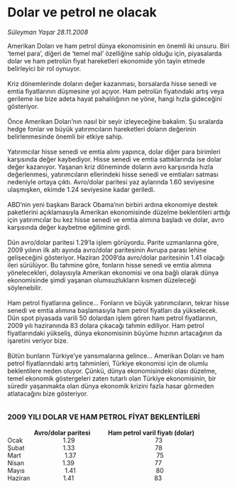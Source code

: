 # Dolar ve petrol ne olacak

*Süleyman Yaşar 28.11.2008*

<div class="taraf_structure_2col_1zq">
<div class="margen_n">



 <p>Amerikan Doları ve ham petrol dünya ekonomisinin en önemli iki unsuru. Biri ‘temel para’, diğeri de ‘temel mal’ özelliğine sahip olduğu için, piyasalarda dolar ve ham petrolün fiyat hareketleri ekonomide yön tayin etmede belirleyici bir rol oynuyor. <br/><br/>Kriz dönemlerinde doların değer kazanması, borsalarda hisse senedi ve emtia fiyatlarının düşmesine yol açıyor. Ham petrolün fiyatındaki artış veya gerileme ise bize adeta hayat pahalılığının ne yöne, hangi hızla gideceğini gösteriyor. <br/><br/>Önce Amerikan Doları’nın nasıl bir seyir izleyeceğine bakalım. Şu sıralarda hedge fonlar ve büyük yatırımcıların hareketleri doların değerinin belirlenmesinde önemli bir etkiye sahip. <br/><br/>Yatırımcılar hisse senedi ve emtia alımı yapınca, dolar diğer para birimleri karşısında değer kaybediyor. Hisse senedi ve emtia sattıklarında ise dolar değer kazanıyor. Yaşanan kriz döneminde doların avro karşısında hızla değerlenmesi, yatırımcıların ellerindeki hisse senedi ve emtiaları satması nedeniyle ortaya çıktı. Avro/dolar paritesi yaz aylarında 1.60 seviyesine ulaşmışken, ekimde 1.24 seviyesine kadar geriledi. <br/><br/>ABD’nin yeni başkanı Barack Obama’nın birbiri ardına ekonomiye destek paketlerini açıklamasıyla Amerikan ekonomisinde düzelme beklentileri arttığı için yatırımcılar bu kez hisse senedi ve emtia alımına başladı ve dolar, avro karşısında değer kaybetme eğilimine girdi. <br/><br/>Dün avro/dolar paritesi 1.29’la işlem görüyordu. Parite uzmanlarına göre, 2009 yılının ilk altı ayında avro/dolar paritesinin Avrupa parası lehine gelişeceğini gösteriyor. Haziran 2009’da avro/dolar paritesinin 1.41 olacağı ileri sürülüyor. Bu tahmine göre, fonların hisse senedi ve emtia alımına yönelecekleri, dolayısıyla Amerikan ekonomisi ve ona bağlı olarak dünya ekonomisinde şimdi yaşanan olumsuzlukların kısmen düzeleceği söylenebilir. <br/><br/>Ham petrol fiyatlarına gelince... Fonların ve büyük yatırımcıların, tekrar hisse senedi ve emtia alımına başlamasıyla ham petrol fiyatları da yükselecek. Dün spot piyasada varili 50 dolardan işlem gören ham petrol fiyatlarının, 2009 yılı haziranında 83 dolara çıkacağı tahmin ediliyor. Ham petrol fiyatlarındaki yükseliş, dünya ekonomisinin büyüme hızının artacağının da işaretini veriyor bize. <br/><br/>Bütün bunların Türkiye’ye yansımalarına gelince... Amerikan Doları ve ham petrol fiyatlarındaki artış tahminleri, Türkiye ekonomisi için de olumlu beklentilere neden oluyor. Çünkü, dünya ekonomisindeki olası düzelme, temel ekonomik göstergeleri zaten tutarlı olan Türkiye ekonomisinin, bir süredir yaşanmakta olan dünya ekonomik krizini fazla hasar görmeden atlatacağını bize gösteriyor. <b><br/><br/><br/><font size="3">2009 YILI DOLAR VE HAM PETROL FİYAT BEKLENTİLERİ</font></b><u></u><b> <br/><br/>                  Avro/dolar paritesi            Ham petrol varil fiyatı (dolar)</b> <br/>Ocak                       1.29                                              73 <br/>Şubat                      1.33                                              78 <br/>Mart                         1.37                                              75 <br/>Nisan                      1.39                                              77 <br/>Mayıs                       1.41                                              80 <br/>Haziran                   1.41                                              83</p>

<br/>


<div id="taraf_not">
</div>

</div>


</div>
